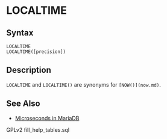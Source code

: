 
# LOCALTIME

## Syntax


```
LOCALTIME
LOCALTIME([precision])
```

## Description


`LOCALTIME` and `LOCALTIME()` are synonyms for `[NOW()](now.md)`.


## See Also


* [Microseconds in MariaDB](microseconds-in-mariadb.md)


GPLv2 fill_help_tables.sql

